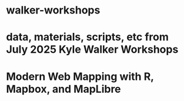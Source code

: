 # walker-workshops
# data, materials, scripts, etc from July 2025 Kyle Walker Workshops
# Modern Web Mapping with R, Mapbox, and MapLibre
